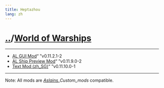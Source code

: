 ```yaml
---
title: Heptazhou
lang: zh
---
```


#	[..](..)/[World of Warships](https://github.com/Heptazhou/src/tree/master/docs/96nseu4b00iyjf03iqkxn9f5b)
*****
+	[AL GUI Mod](https://www.mediafire.com/folder/h9r0wspsmwa2f/World_of_Warships)<q>          	</q>v0.11.2.1-2
+	[AL Ship Preview Mod](https://www.mediafire.com/folder/h9r0wspsmwa2f/World_of_Warships)<q> 	</q>v0.11.9.0-2
+	[Text Mod (zh_SG)](https://www.mediafire.com/folder/h9r0wspsmwa2f/World_of_Warships)<q>    	</q>v0.11.10.0-1

*****
Note: All mods are *[Aslains](https://aslain.com/?topic/2020--/)_Custom_mods* compatible.
